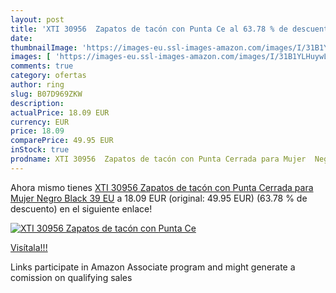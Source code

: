 ```yaml
---
layout: post
title: 'XTI 30956  Zapatos de tacón con Punta Ce al 63.78 % de descuento'
date: 
thumbnailImage: 'https://images-eu.ssl-images-amazon.com/images/I/31B1YLHuywL._SL200_.jpg'
images: [ 'https://images-eu.ssl-images-amazon.com/images/I/31B1YLHuywL._SL200_.jpg' ]
comments: true
category: ofertas
author: ring
slug: B07D969ZKW
description:
actualPrice: 18.09 EUR
currency: EUR
price: 18.09
comparePrice: 49.95 EUR
inStock: true
prodname: XTI 30956  Zapatos de tacón con Punta Cerrada para Mujer  Negro  Black   39 EU
---
```


Ahora mismo tienes [XTI 30956  Zapatos de tacón con Punta Cerrada para Mujer  Negro  Black   39 EU](https://www.amazon.es/dp/B07D969ZKW/?tag=tolees-21) a 18.09 EUR (original: 49.95 EUR) (63.78 %  de descuento) en el siguiente enlace!

[![XTI 30956  Zapatos de tacón con Punta Ce](https://images-eu.ssl-images-amazon.com/images/I/31B1YLHuywL._SL200_.jpg)](https://www.amazon.es/dp/B07D969ZKW/?tag=tolees-21)

[Visítala!!!](https://www.amazon.es/dp/B07D969ZKW/?tag=tolees-21)

Links participate in Amazon Associate program and might generate a comission on qualifying sales
